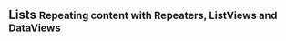 <div class="page-header">
	<h2>Lists <small>Repeating content with Repeaters, ListViews and DataViews</small></h2>
</div>

